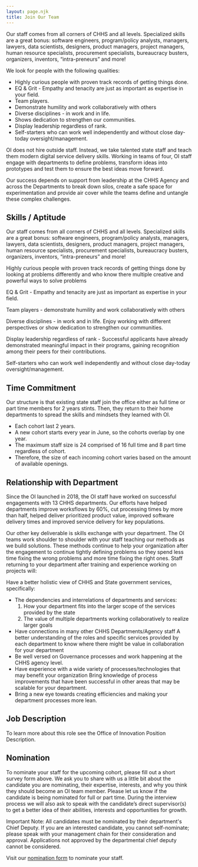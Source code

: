 ```yaml
---
layout: page.njk
title: Join Our Team
---
```

Our staff comes from all corners of CHHS and all levels. Specialized skills are a great bonus: software engineers, program/policy analysts, managers, lawyers, data scientists, designers, product managers, project managers, human resource specialists, procurement specialists, bureaucracy busters, organizers, inventors, “intra-preneurs” and more!

We look for people with the following qualities:

* Highly curious people with proven track records of getting things done.
* EQ & Grit - Empathy and tenacity are just as important as expertise in your field.
* Team players.
* Demonstrate humility and work collaboratively with others 
* Diverse disciplines - in work and in life. 
* Shows dedication to strengthen our communities. 
* Display leadership regardless of rank.
* Self-starters who can work well independently and without close day-today oversight/management.

OI does not hire outside staff. Instead, we take talented state staff and teach them modern digital service delivery skills. Working in teams of four, OI staff engage with departments to define problems, transform ideas into prototypes and test them to ensure the best ideas move forward.

Our success depends on support from leadership at the CHHS Agency and across the Departments to break down silos, create a safe space for experimentation and provide air cover while the teams define and untangle these complex challenges.



## Skills / Aptitude

Our staff comes from all corners of CHHS and all levels. Specialized skills are a great bonus: software engineers, program/policy analysts, managers, lawyers, data scientists, designers, product managers, project managers, human resource specialists, procurement specialists, bureaucracy busters, organizers, inventors, “intra-preneurs” and more!

Highly curious people with proven track records of getting things done by looking at problems differently and who know there multiple creative and powerful ways to solve problems

EQ & Grit - Empathy and tenacity are just as important as expertise in your field.

Team players - demonstrate humility and work collaboratively with others

Diverse disciplines - in work and in life. Enjoy working with different perspectives or show dedication to strengthen our communities.

Display leadership regardless of rank - Successful applicants have already demonstrated meaningful impact in their programs, gaining recognition among their peers for their contributions.

Self-starters who can work well independently and without close day-today oversight/management.



## Time Commitment

Our structure is that existing state staff join the office either as full time or part time members for 2 years stints. Then, they return to their home departments to spread the skills and mindsets they learned with OI.

* Each cohort last 2 years.
* A new cohort starts every year in June, so the cohorts overlap by one year.
* The maximum staff size is 24 comprised of 16 full time and 8 part time regardless of cohort.
* Therefore, the size of each incoming cohort varies based on the amount of available openings.




## Relationship with Department

Since the OI launched in 2018, the OI staff have worked on successful engagements with 13 CHHS departments. Our efforts have helped departments improve worksflows by 60%, cut processing times by more than half, helped deliver prioritized product value, improved software delivery times and improved service delivery for key populations.

Our other key deliverable is skills exchange with your department. The OI teams work shoulder to shoulder with your staff teaching our methods as we build solutions. These methods continue to help your organization after the engagement to continue tightly defining problems so they spend less time fixing the wrong problems and more time fixing the right ones. Staff returning to your department after training and experience working on projects will:

Have a better holistic view of CHHS and State government services, specifically:
     
* The dependencies and interrelations of departments and services:
  1. How your department fits into the larger scope of the services provided by the state
  2. The value of multiple departments working collaboratively to realize larger goals
* Have connections in many other CHHS Departments/Agency staff A better understanding of the roles and specific services provided by each department to know where there might be value in collaboration for your department
* Be well versed on Governance processes and work happening at the CHHS agency level.
* Have experience with a wide variety of processes/technologies that may benefit your organization Bring knowledge of process improvements that have been successful in other areas that may be scalable for your department.
* Bring a new eye towards creating efficiencies and making your department processes more lean.
              


## Job Description

To learn more about this role see the Office of Innovation Position Description. 



## Nomination

To nominate your staff for the upcoming cohort, please fill out a short survey form above. We ask you to share with us a little bit about the candidate you are nominating, their expertise, interests, and why you think they should become an OI team member. Please let us know if the candidate is being nominated for full or part time. During the interview process we will also ask to speak with the candidate’s direct supervisor(s) to get a better idea of their abilities, interests and opportunities for growth.

Important Note: All candidates must be nominated by their department's Chief Deputy. If you are an interested candidate, you cannot self-nominate; please speak with your management chain for their consideration and approval. Applications not approved by the departmental chief deputy cannot be considered.

Visit our [nomination form](https://cdph-demo.forms.fm/nominate-your-staff-for-chhs-office-of-innovation-cohort-2/forms/6314) to nominate your staff.